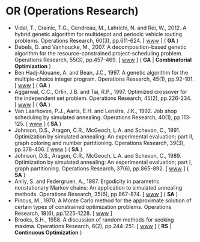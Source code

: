 # OR (Operations Research)

* Vidal, T., Crainic, T.G., Gendreau, M., Lahrichi, N. and Rei, W., 2012. A hybrid genetic algorithm for multidepot and periodic vehicle routing problems. Operations Research, 60(3), pp.611-624. [ [www](https://pubsonline.informs.org/doi/abs/10.1287/opre.1120.1048) ] ( **GA** )
* Debels, D. and Vanhoucke, M., 2007. A decomposition-based genetic algorithm for the resource-constrained project-scheduling problem. Operations Research, 55(3), pp.457-469. [ [www](https://pubsonline.informs.org/doi/abs/10.1287/opre.1060.0358) ] ( **GA** | **Combinatorial Optimization** )
* Ben Hadj-Alouane, A. and Bean, J.C., 1997. A genetic algorithm for the multiple-choice integer program. Operations Research, 45(1), pp.92-101. [ [www](https://pubsonline.informs.org/doi/abs/10.1287/opre.45.1.92) ] ( **GA** )
* Aggarwal, C.C., Orlin, J.B. and Tai, R.P., 1997. Optimized crossover for the independent set problem. Operations Research, 45(2), pp.226-234. [ [www](https://pubsonline.informs.org/doi/abs/10.1287/opre.45.2.226) ] ( **GA** )
* Van Laarhoven, P.J., Aarts, E.H. and Lenstra, J.K., 1992. Job shop scheduling by simulated annealing. Operations Research, 40(1), pp.113-125. [ [www](https://pubsonline.informs.org/doi/abs/10.1287/opre.40.1.113) ] ( **SA** )
* Johnson, D.S., Aragon, C.R., McGeoch, L.A. and Schevon, C., 1991. Optimization by simulated annealing: An experimental evaluation; part II, graph coloring and number partitioning. Operations Research, 39(3), pp.378-406. [ [www](https://pubsonline.informs.org/doi/abs/10.1287/opre.39.3.378) ] ( **SA** )
* Johnson, D.S., Aragon, C.R., McGeoch, L.A. and Schevon, C., 1989. Optimization by simulated annealing: An experimental evaluation; part I, graph partitioning. Operations Research, 37(6), pp.865-892. [ [www](https://pubsonline.informs.org/doi/abs/10.1287/opre.37.6.865) ] ( **SA** )
* Anily, S. and Federgruen, A., 1987. Ergodicity in parametric nonstationary Markov chains: An application to simulated annealing methods. Operations Research, 35(6), pp.867-874. [ [www](https://pubsonline.informs.org/doi/abs/10.1287/opre.35.6.867) ] ( **SA** )
* Pincus, M., 1970. A Monte Carlo method for the approximate solution of certain types of constrained optimization problems. Operations Research, 18(6), pp.1225-1228. [ [www](https://pubsonline.informs.org/doi/abs/10.1287/opre.18.6.1225) ]
* Brooks, S.H., 1958. A discussion of random methods for seeking maxima. Operations Research, 6(2), pp.244-251. [ [www](https://pubsonline.informs.org/doi/abs/10.1287/opre.6.2.244) ] ( **RS** | **Continuous Optimization** )
